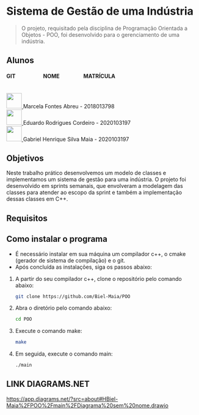 # Sistema de Gestão de uma Indústria
> O projeto, requisitado pela disciplina de Programação Orientada a Objetos - POO, foi desenvolvido para o gerenciamento de uma indústria.

## Alunos
#### GIT &ensp;&ensp;&ensp;&ensp;&ensp; &ensp;  &ensp; &ensp;     NOME &ensp;&ensp;&ensp; &ensp;&ensp;&ensp; &ensp;     MATRÍCULA

<br>
<a href="https://github.com/eduardorc14](https://github.com/marcelaabreuu)">
<img src="https://avatars.githubusercontent.com/u/89107948?v=4" height="40" width="40">
</a>Marcela Fontes Abreu - 2018013798 
<br>
<a href="https://github.com/eduardorc14">
<img src="https://avatars.githubusercontent.com/u/74201194?v=4" height="40" width="40">
</a>Eduardo Rodrigues Cordeiro - 2020103197
<br>
<a href="https://github.com/Biel-Maia">
   
<img src="https://avatars.githubusercontent.com/u/102741330?v=4.png" height="40" width="40">
</a>
Gabriel Henrique Silva Maia - 2020103197

## Objetivos
   Neste trabalho prático desenvolvemos um modelo de classes e
implementamos um sistema de gestão para uma indústria. O projeto
foi desenvolvido em sprints semanais, que envolveram a modelagem das
classes para atender ao escopo da sprint e também a implementação
dessas classes em C++. 

## Requisitos

## Como instalar o programa
- É necessário instalar em sua máquina um compilador c++, o cmake (gerador de sistema de compilação) e o git.
- Após concluída as instalações, siga os passos abaixo:

1. A partir do seu compilador c++, clone o repositório pelo comando abaixo:
   ```sh
   git clone https://github.com/Biel-Maia/POO
   ```
2. Abra o diretório pelo comando abaixo:
    ```sh
    cd POO
    ```
3. Execute o comando make:
    ```sh
    make
    ```
4. Em seguida, execute o comando main:
    ```sh
    ./main
    ```



































## LINK DIAGRAMS.NET
https://app.diagrams.net/?src=about#HBiel-Maia%2FPOO%2Fmain%2FDiagrama%20sem%20nome.drawio
